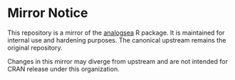 # Mirror Notice

This repository is a mirror of the [analogsea](https://github.com/pachadotdev/analogsea) R package. It is maintained for internal use and hardening purposes. The canonical upstream remains the original repository.

Changes in this mirror may diverge from upstream and are not intended for CRAN release under this organization.
